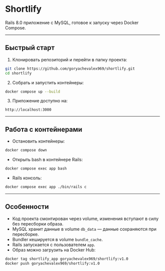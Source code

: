 # Shortlify

Rails 8.0 приложение с MySQL, готовое к запуску через Docker Compose.

---

## Быстрый старт

1. Клонировать репозиторий и перейти в папку проекта:
```bash
git clone https://github.com/goryachevalex969/shortlify.git
cd shortlify
```

2. Собрать и запустить контейнеры:
```bash
docker compose up --build
```

3. Приложение доступно на:
```
http://localhost:3000
```

---

## Работа с контейнерами

- Остановить контейнеры:
```bash
docker compose down
```

- Открыть bash в контейнере Rails:
```bash
docker compose exec app bash
```

- Rails консоль:
```bash
docker compose exec app ./bin/rails c
```

---

## Особенности

- Код проекта смонтирован через volume, изменения вступают в силу без пересборки образа.  
- MySQL хранит данные в volume `db_data` — данные сохраняются при пересборке.  
- Bundler кешируется в volume `bundle_cache`.  
- Rails запускается с пользователем `app`.  
- Образ можно загрузить на Docker Hub:
```bash
docker tag shortlify_app goryachevalex969/shortlify:v1.0
docker push goryachevalex969/shortlify:v1.0
```

